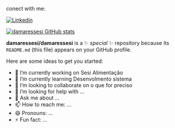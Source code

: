conect with me:

[![Linkedin](https://img.shields.io/badge/LinkedIn-0077B5?style=for-the-badge&logo=linkedin&logoColor=white)](https://www.linkedin.com)

[![damaressesi GitHub stats](https://github-readme-stats.vercel.app/api?username=damaressesi)](https://github.com/damaressesi/github-readme-stats)

**damaressesi/damaressesi** is a ✨ _special_ ✨ repository because its `README.md` (this file) appears on your GitHub profile.

Here are some ideas to get you started:

- 🔭 I’m currently working on Sesi Alimentação
- 🌱 I’m currently learning Desenvolmento sistema
- 👯 I’m looking to collaborate on o que for preciso
- 🤔 I’m looking for help with ...
- 💬 Ask me about ...
- 📫 How to reach me: ...
- 😄 Pronouns: ...
- ⚡ Fun fact: ...
  
